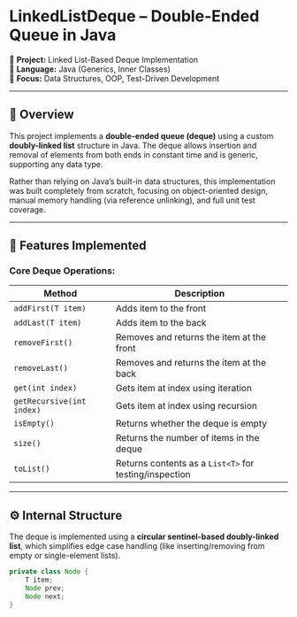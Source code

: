 # LinkedListDeque – Double-Ended Queue in Java

🧠 **Project:** Linked List-Based Deque Implementation  
🧰 **Language:** Java (Generics, Inner Classes)  
🎯 **Focus:** Data Structures, OOP, Test-Driven Development

---

## 📌 Overview

This project implements a **double-ended queue (deque)** using a custom **doubly-linked list** structure in Java. The deque allows insertion and removal of elements from both ends in constant time and is generic, supporting any data type.

Rather than relying on Java’s built-in data structures, this implementation was built completely from scratch, focusing on object-oriented design, manual memory handling (via reference unlinking), and full unit test coverage.

---

## 🚀 Features Implemented

### Core Deque Operations:
| Method | Description |
|--------|-------------|
| `addFirst(T item)` | Adds item to the front |
| `addLast(T item)` | Adds item to the back |
| `removeFirst()` | Removes and returns the item at the front |
| `removeLast()` | Removes and returns the item at the back |
| `get(int index)` | Gets item at index using iteration |
| `getRecursive(int index)` | Gets item at index using recursion |
| `isEmpty()` | Returns whether the deque is empty |
| `size()` | Returns the number of items in the deque |
| `toList()` | Returns contents as a `List<T>` for testing/inspection |

---

## ⚙️ Internal Structure

The deque is implemented using a **circular sentinel-based doubly-linked list**, which simplifies edge case handling (like inserting/removing from empty or single-element lists).

```java
private class Node {
    T item;
    Node prev;
    Node next;
}
